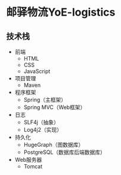 邮驿物流YoE-logistics
===
## 技术栈
- 前端
  - HTML
  - CSS
  - JavaScript
- 项目管理
  - Maven
- 程序框架
  - Spring（主框架）
  - Spring MVC（Web框架）
- 日志
  - SLF4j（抽象）
  - Log4j2（实现）
- 持久化
  - HugeGraph（图数据库）
  - PostgreSQL（数据库后端数据库）
- Web服务器
  - Tomcat